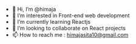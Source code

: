- 👋 Hi, I’m @himaja
- 👀 I’m interested in Front-end web development
- 🌱 I’m currently learning Reactjs
- 💞️ I’m looking to collaborate on React projects
- 📫 How to reach me : himajasita10@gmail.com

<!---
himaja-sita/himaja-sita is a ✨ special ✨ repository because its `README.md` (this file) appears on your GitHub profile.
You can click the Preview link to take a look at your changes.
--->
